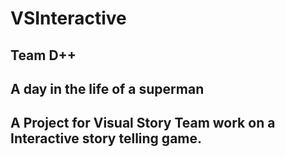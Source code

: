 # VSInteractive
## Team D++
## A day in the life of a superman
## A Project for Visual Story Team work on a Interactive story telling game.
